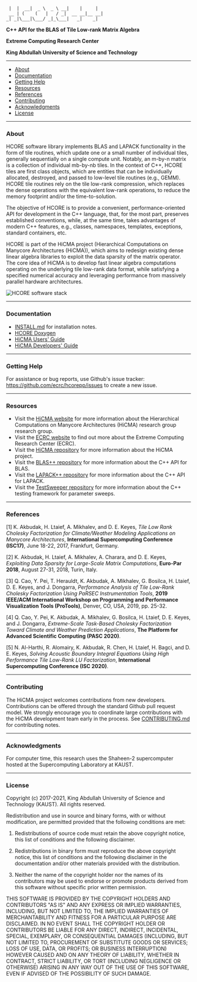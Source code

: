 
     |  |  __|  _ \  _ \ __|    |     |
     __ | (    (   |   / _|  __ __|__ __|
    _| _|\___|\___/ _|_\___|   _|    _|

**C++ API for the BLAS of Tile Low-rank Matrix Algebra**

**Extreme Computing Research Center**

**King Abdullah University of Science and Technology**

* * *

- [About](#about)
- [Documentation](#documentation)
- [Getting Help](#getting-help)
- [Resources](#resources)
- [References](#references)
- [Contributing](#contributing)
- [Acknowledgments](#acknowledgments)
- [License](#license)

* * *

### About

HCORE software library implements BLAS and LAPACK functionality in the form of
tile routines, which update one or a small number of individual tiles, generally
sequentially on a single compute unit. Notably, an m-by-n matrix is a collection
of individual mb-by-nb tiles. In the context of C++, HCORE tiles are first class
objects, which are entities that can be individually allocated, destroyed, and
passed to low-level tile routines (e.g., GEMM). HCORE tile routines rely on the
tile low-rank compression, which replaces the dense operations with the
equivalent low-rank operations, to reduce the memory footprint and/or the
time-to-solution.

The objective of HCORE is to provide a convenient, performance-oriented API for
development in the C++ language, that, for the most part, preserves established
conventions, while, at the same time, takes advantages of modern C++ features,
e.g., classes, namespaces, templates, exceptions, standard containers, etc.

HCORE is part of the HiCMA project (Hierarchical Computations on Manycore
Architectures (HiCMA)), which aims to redesign existing dense linear algebra
libraries to exploit the data sparsity of the matrix operator. The core idea of
HiCMA is to develop fast linear algebra computations operating on the underlying
tile low-rank data format, while satisfying a specified numerical accuracy and
leveraging performance from massively parallel hardware architectures.

![HCORE software stack](http://ecrc.github.io/hcorepp/artwork/github/software_stack.png)
* * *

### Documentation

* [INSTALL.md](INSTALL.md) for installation notes.
* [HCORE Doxygen](https://ecrc.github.io/hcorepp/)
* [HiCMA Users' Guide]()
* [HiCMA Developers' Guide]()

* * *

### Getting Help

For assistance or bug reports, use Github's issue tracker:
https://github.com/ecrc/hcorepp/issues to create a new issue.

* * *

### Resources

* Visit the [HiCMA website](https://cemse.kaust.edu.sa/hicma)
  for more information about the Hierarchical Computations on Manycore
  Architectures (HiCMA) research group research group.
* Visit the [ECRC website](https://cemse.kaust.edu.sa/ecrc)
  to find out more about the Extreme Computing Research Center (ECRC).
* Visit the [HiCMA repository](https://github.com/ecrc/hicmapp)
  for more information about the HiCMA project.
* Visit the [BLAS++ repository](https://bitbucket.org/icl/blaspp)
  for more information about the C++ API for BLAS.
* Visit the [LAPACK++ repository](https://bitbucket.org/icl/lapackpp)
  for more information about the C++ API for LAPACK.
* Visit the [TestSweeper repository](https://bitbucket.org/icl/testsweeper)
  for more information about the C++ testing framework for parameter sweeps.

* * *

### References

[1] K. Akbudak, H. Ltaief, A. Mikhalev, and D. E. Keyes,
*Tile Low Rank Cholesky Factorization for Climate/Weather Modeling Applications
on Manycore Architectures*, **International Supercomputing Conference (ISC17)**,
June 18-22, 2017, Frankfurt, Germany.

[2] K. Akbudak, H. Ltaief, A. Mikhalev, A. Charara, and D. E. Keyes,
*Exploiting Data Sparsity for Large-Scale Matrix Computations*,
**Euro-Par 2018**, August 27-31, 2018, Turin, Italy.

[3] Q. Cao, Y. Pei, T. Herauldt, K. Akbudak, A. Mikhalev, G. Bosilca, H. Ltaief,
D. E. Keyes, and J. Dongarra, *Performance Analysis of Tile Low-Rank Cholesky
Factorization Using PaRSEC Instrumentation Tools*,
**2019 IEEE/ACM International Workshop on Programming and Performance
Visualization Tools (ProTools)**, Denver, CO, USA, 2019, pp. 25-32.

[4] Q. Cao, Y. Pei, K. Akbudak, A. Mikhalev, G. Bosilca, H. Ltaief, D. E. Keyes,
and J. Dongarra, *Extreme-Scale Task-Based Cholesky Factorization Toward Climate
and Weather Prediction Applications*, **The Platform for Advanced Scientific
Computing (PASC 2020)**.

[5] N. Al-Harthi, R. Alomairy, K. Akbudak, R. Chen, H. Ltaief, H. Bagci,
and D. E. Keyes, *Solving Acoustic Boundary Integral Equations Using High
Performance Tile Low-Rank LU Factorization*, **International Supercomputing
Conference (ISC 2020)**.

* * *

### Contributing

The HiCMA project welcomes contributions from new developers. Contributions can
be offered through the standard Github pull request model. We strongly encourage
you to coordinate large contributions with the HiCMA development team early in
the process. See [CONTRIBUTING.md](CONTRIBUTING.md) for contributing notes.

* * *

### Acknowledgments

For computer time, this research uses the Shaheen-2 supercomputer hosted at the
Supercomputing Laboratory at KAUST.

* * *

### License

Copyright (c) 2017-2021, King Abdullah University of Science and Technology
(KAUST). All rights reserved.

Redistribution and use in source and binary forms, with or without
modification, are permitted provided that the following conditions are met:

1. Redistributions of source code must retain the above copyright notice, this
   list of conditions and the following disclaimer.

2. Redistributions in binary form must reproduce the above copyright notice,
   this list of conditions and the following disclaimer in the documentation
   and/or other materials provided with the distribution.

3. Neither the name of the copyright holder nor the names of its
   contributors may be used to endorse or promote products derived from
   this software without specific prior written permission.

THIS SOFTWARE IS PROVIDED BY THE COPYRIGHT HOLDERS AND CONTRIBUTORS "AS IS"
AND ANY EXPRESS OR IMPLIED WARRANTIES, INCLUDING, BUT NOT LIMITED TO, THE
IMPLIED WARRANTIES OF MERCHANTABILITY AND FITNESS FOR A PARTICULAR PURPOSE ARE
DISCLAIMED. IN NO EVENT SHALL THE COPYRIGHT HOLDER OR CONTRIBUTORS BE LIABLE
FOR ANY DIRECT, INDIRECT, INCIDENTAL, SPECIAL, EXEMPLARY, OR CONSEQUENTIAL
DAMAGES (INCLUDING, BUT NOT LIMITED TO, PROCUREMENT OF SUBSTITUTE GOODS OR
SERVICES; LOSS OF USE, DATA, OR PROFITS; OR BUSINESS INTERRUPTION) HOWEVER
CAUSED AND ON ANY THEORY OF LIABILITY, WHETHER IN CONTRACT, STRICT LIABILITY,
OR TORT (INCLUDING NEGLIGENCE OR OTHERWISE) ARISING IN ANY WAY OUT OF THE USE
OF THIS SOFTWARE, EVEN IF ADVISED OF THE POSSIBILITY OF SUCH DAMAGE.
